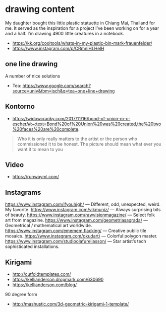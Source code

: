# drawing content

My daughter bought this little plastic statuette in Chiang Mai, Thailand for me. It served as the inspiration for a project I’ve been working on for a year and a half. I’m drawing 4900 little creatures in a notebook.
* https://kk.org/cooltools/whats-in-my-plastic-bin-mark-frauenfelder/
* https://www.instagram.com/p/CRmniHLHelH

## one line drawing
A number of nice solutions

* Tea: https://www.google.com/search?source=univ&tbm=isch&q=tea+one+line+drawing

## Kontorno

* https://widowcranky.com/2017/11/16/bond-of-union-m-c-escher/#:~:text=Bond%20of%20Union%20was%20created,the%20two%20faces%20are%20complete.
> Who it is only really matters to the artist or the person who commissioned it to be honest. The picture should mean what ever you want it to mean to you

## Video

* https://runwayml.com/


## Instagrams

https://www.instagram.com/ifyouhigh/ — Different, odd, unexpected, weird. My favorite.
https://www.instagram.com/vikmuniz/ — Always surprising bits of beauty.
https://www.instagram.com/rawvisionmagazine/ — Select folk art from magazine.
https://www.instagram.com/geometriasagrada/ — Geometrical / mathematical art worldwide.
https://www.instagram.com/ememem.flacking/ — Creative public tile mosaics.
https://www.instagram.com/okudart/ — Colorful polygon master.
https://www.instagram.com/studioolafureliasson/ — Star artist’s tech sophisticated installations.

## Kirigami

* http://cutfoldtemplates.com/
* https://kellianderson.dropmark.com/630690
* https://kellianderson.com/blog/

90 degree form

* http://mashustic.com/3d-geometric-kirigami-1-template/
